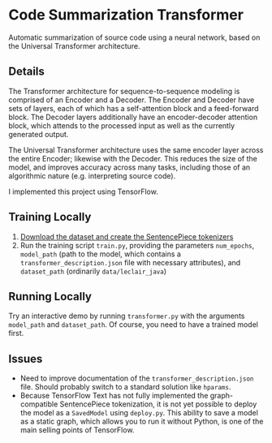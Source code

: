 # Code Summarization Transformer
Automatic summarization of source code using a neural network,
based on the Universal Transformer architecture.

## Details
The Transformer architecture for sequence-to-sequence modeling is comprised of an Encoder and a Decoder.
The Encoder and Decoder have sets of layers, each of which has a self-attention block and a feed-forward block. 
The Decoder layers additionally have an encoder-decoder attention block, which attends to the processed input as well as the currently generated output.

The Universal Transformer architecture uses the same encoder layer across the entire Encoder; likewise
with the Decoder. This reduces the size of the model, and improves accuracy across many tasks, including
those of an algorithmic nature (e.g. interpreting source code).

I implemented this project using TensorFlow.

## Training Locally
1. [Download the dataset and create the SentencePiece tokenizers](data/leclair_java/README.md)
2. Run the training script `train.py`, providing the parameters `num_epochs`, `model_path` (path to the model, which contains a `transformer_description.json` file with necessary attributes), and `dataset_path` (ordinarily `data/leclair_java`)

## Running Locally
Try an interactive demo by running `transformer.py` with the arguments `model_path` and `dataset_path`. Of course, you need to have a trained model first.

## Issues
- Need to improve documentation of the `transformer_description.json` file. Should probably switch to a standard solution like `hparams`.
- Because TensorFlow Text has not fully implemented the graph-compatible SentencePiece tokenization, it is not yet possible to deploy the model as a `SavedModel` using `deploy.py`. This ability to save a model as a static graph, which allows you to run it without Python, is one of the main selling points of TensorFlow.

